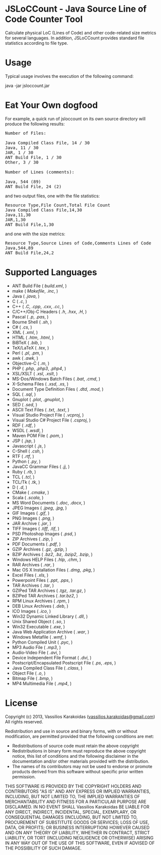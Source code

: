 JSLoCCount - Java Source Line of Code Counter Tool
==================================================

Calculate physical LoC (Lines of Code) and other code-related size metrics for several languages. In addition, JSLoCCount provides standard file statistics according to file type.

Usage
=====

Typical usage involves the execution of the following command:

java -jar jsloccount.jar <directory>

Eat Your Own dogfood
====================

For example, a quick run of jsloccount on its own source directory will produce the following results:

<pre>
Number of Files:

Java Compiled Class File, 14 / 30
Java, 11 / 30
JAR, 1 / 30
ANT Build File, 1 / 30
Other, 3 / 30

Number of Lines (comments):

Java, 544 (89)
ANT Build File, 24 (2)
</pre>

and two output files, one with the file statistics:

<pre>
Resource Type,File Count,Total File Count
Java Compiled Class File,14,30
Java,11,30
JAR,1,30
ANT Build File,1,30
</pre>

and one with the size metrics:

<pre>
Resource Type,Source Lines of Code,Comments Lines of Code
Java,544,89
ANT Build File,24,2
</pre>

Supported Languages
===================

* ANT Build File ( *build.xml*, )
* make ( *Makefile*, *.inc*, )
* Java ( *.java*, )
* C ( *.c*, )
* C++ ( *.C*, *.cpp*, *.cxx*, *.cc*, )
* C/C++/Obj-C Headers ( *.h*, *.hxx*, *.H*, )
* Pascal ( *.p*, *.pas*, )
* Bourne Shell ( *.sh*, )
* C# ( *.cs*, )
* XML ( *.xml*, )
* HTML ( *.htm*, *.html*, )
* BiBTeX ( *.bib*, )
* TeX/LaTeX ( *.tex*, )
* Perl ( *.pl*, *.pm*, )
* awk ( *.awk*, )
* Objective-C ( *.m*, )
* PHP ( *.php*, *.php3*, *.php4*, )
* XSL/XSLT ( *.xsl*, *.xslt*, )
* MS-Dos/Windows Batch Files ( *.bat*, *.cmd*, )
* X-Schema Files ( *.xsd*, *.xs*, )
* Document Type Definition Files ( *.dtd*, *.mod*, )
* SQL ( *.sql*, )
* Gnuplot ( *.plot*, *.gnuplot*, )
* SED ( *.sed*, )
* ASCII Text Files ( *.txt*, *.text*, )
* Visual Studio Project File ( *.vcproj*, )
* Visual Studio C# Project File ( *.csproj*, )
* RDF ( *.rdf*, )
* WSDL ( *.wsdl*, )
* Maven POM File ( *.pom*, )
* JSP ( *.jsp*, )
* Javascript ( *.js*, )
* C-Shell ( *.csh*, )
* RTF ( *.rtf*, )
* Python ( *.py*, )
* JavaCC Grammar Files ( *.jj*, )
* Ruby ( *.rb*, )
* TCL ( *.tcl*, )
* TCL/Tk ( *.tk*, )
* D ( *.d*, )
* CMake ( *.cmake*, )
* Scala ( *.scala*, )
* MS Word Documents ( *.doc*, *.docx*, )
* JPEG Images ( *.jpeg*, *.jpg*, )
* GIF Images ( *.gif*, )
* PNG Images ( *.png*, )
* JAR Archive ( *.jar*, )
* TIFF Images ( *.tiff*, *.tif*, )
* PSD Photoshop Images ( *.psd*, )
* ZIP Archives ( *.zip*, )
* PDF Documents ( *.pdf*, )
* GZIP Archives ( *.gz*, *.gzip*, )
* BZIP Archives ( *.bz2*, *.bz*, *.bzip2*, *.bzip*, )
* Windows HELP Files ( *.hlp*, *.chm*, )
* RAR Archives ( *.rar*, )
* Mac OS X Installation Files ( *.dmg*, *.pkg*, )
* Excel Files ( *.xls*, )
* Powerpoint Files ( *.ppt*, *.pps*, )
* TAR Archives ( *.tar*, )
* GZIPed TAR Archives ( *.tgz*, *.tar.gz*, )
* BZIPed TAR Archives ( *.tar.bz2*, )
* RPM Linux Archives ( *.rpm*, )
* DEB Linux Archives ( *.deb*, )
* ICO Images ( *.ico*, )
* Win32 Dynamic Linked Library ( *.dll*, )
* Unix Shared Object ( *.so*, )
* Win32 Executable ( *.exe*, )
* Java Web Application Archive ( *.war*, )
* Windows Metafile ( *.wmf*, )
* Python Compiled Unit ( *.pyc*, )
* MP3 Audio File ( *.mp3*, )
* Audio-Video File ( *.avi*, )
* Device Independent File Format ( *.dvi*, )
* Postscript/Encapsulated Postscript File ( *.ps*, *.eps*, )
* Java Compiled Class File ( *.class*, )
* Object File ( *.o*, )
* Bitmap File ( *.bmp*, )
* MP4 Multimedia File ( *.mp4*, )

License
=======
Copyright (c) 2013, Vassilios Karakoidas (vassilios.karakoidas@gmail.com) All rights reserved.

Redistribution and use in source and binary forms, with or without modification, are permitted provided that the following conditions are met:

* Redistributions of source code must retain the above copyright
* Redistributions in binary form must reproduce the above copyright notice, this list of conditions and the following disclaimer in the documentation and/or other materials provided with the distribution.
* The names of its contributors may not be used to endorse or promote products derived from this software without specific prior written permission.

THIS SOFTWARE IS PROVIDED BY THE COPYRIGHT HOLDERS AND CONTRIBUTORS "AS IS" AND ANY EXPRESS OR IMPLIED WARRANTIES, INCLUDING, BUT NOT LIMITED TO, THE IMPLIED WARRANTIES OF MERCHANTABILITY AND FITNESS FOR A PARTICULAR PURPOSE ARE DISCLAIMED. IN NO EVENT SHALL Vassilios Karakoidas BE LIABLE FOR ANY DIRECT, INDIRECT, INCIDENTAL, SPECIAL, EXEMPLARY, OR CONSEQUENTIAL DAMAGES (INCLUDING, BUT NOT LIMITED TO, PROCUREMENT OF SUBSTITUTE GOODS OR SERVICES; LOSS OF USE, DATA, OR PROFITS; OR BUSINESS INTERRUPTION) HOWEVER CAUSED AND ON ANY THEORY OF LIABILITY, WHETHER IN CONTRACT, STRICT LIABILITY, OR TORT (INCLUDING NEGLIGENCE OR OTHERWISE) ARISING IN ANY WAY OUT OF THE USE OF THIS SOFTWARE, EVEN IF ADVISED OF THE POSSIBILITY OF SUCH DAMAGE.

